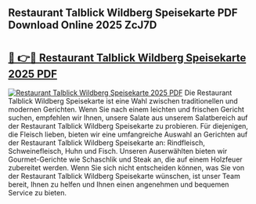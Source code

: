 ## Restaurant Talblick Wildberg Speisekarte PDF Download Online 2025 ZcJ7D

# <h2><a href="http://gc7afi.nevu.top/?p=Restaurant+Talblick+Wildberg+Speisekarte">🔗 👉🔴 Restaurant Talblick Wildberg Speisekarte 2025 PDF</a></h2>

[![Restaurant Talblick Wildberg Speisekarte 2025 PDF](https://i.imgur.com/dBaPXMq.png)](http://gc7afi.nevu.top/?p=Restaurant+Talblick+Wildberg+Speisekarte)
Die Restaurant Talblick Wildberg Speisekarte ist eine Wahl zwischen traditionellen und modernen Gerichten. Wenn Sie nach einem leichten und frischen Gericht suchen, empfehlen wir Ihnen, unsere Salate aus unserem Salatbereich auf der Restaurant Talblick Wildberg Speisekarte zu probieren. Für diejenigen, die Fleisch lieben, bieten wir eine umfangreiche Auswahl an Gerichten auf der Restaurant Talblick Wildberg Speisekarte an: Rindfleisch, Schweinefleisch, Huhn und Fisch. Unseren Auserwählten bieten wir Gourmet-Gerichte wie Schaschlik und Steak an, die auf einem Holzfeuer zubereitet werden. Wenn Sie sich nicht entscheiden können, was Sie von der Restaurant Talblick Wildberg Speisekarte wünschen, ist unser Team bereit, Ihnen zu helfen und Ihnen einen angenehmen und bequemen Service zu bieten.
